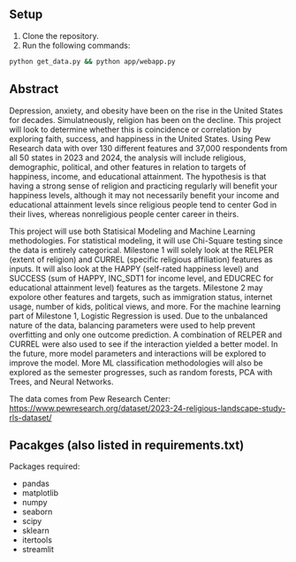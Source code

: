 ## Setup

1. Clone the repository.
2. Run the following commands:

```bash
python get_data.py && python app/webapp.py
```

## Abstract

Depression, anxiety, and obesity have been on the rise in the United States for decades. Simulatneously, religion has been on the decline. This project will look to determine whether this is coincidence or correlation by exploring faith, success, and happiness in the United States. Using Pew Research data with over 130 different features and 37,000 respondents from all 50 states in 2023 and 2024, the analysis will include religious, demographic, political, and other features in relation to targets of happiness, income, and educational attainment. The hypothesis is that having a strong sense of religion and practicing regularly will benefit your happiness levels, although it may not necessarily benefit your income and educational attainment levels since religious people tend to center God in their lives, whereas nonreligious people center career in theirs.

This project will use both Statisical Modeling and Machine Learning methodologies. For statistical modeling, it will use Chi-Square testing since the data is entirely categorical. Milestone 1 will solely look at the RELPER (extent of religion) and CURREL (specific religious affiliation) features as inputs. It will also look at the HAPPY (self-rated happiness level) and SUCCESS (sum of HAPPY, INC_SDT1 for income level, and EDUCREC for educational attainment level) features as the targets. Milestone 2 may expolore other features and targets, such as immigration status, internet usage, number of kids, political views, and more. For the machine learning part of Milestone 1, Logistic Regression is used. Due to the unbalanced nature of the data, balancing parameters were used to help prevent overfitting and only one outcome prediction. A combination of RELPER and CURREL were also used to see if the interaction yielded a better model. In the future, more model parameters and interactions will be explored to improve the model. More ML classification methodologies will also be explored as the semester progresses, such as random forests, PCA with Trees, and Neural Networks.

The data comes from Pew Research Center: https://www.pewresearch.org/dataset/2023-24-religious-landscape-study-rls-dataset/


## Pacakges (also listed in requirements.txt)

Packages required:
- pandas
- matplotlib
- numpy
- seaborn
- scipy
- sklearn
- itertools
- streamlit
